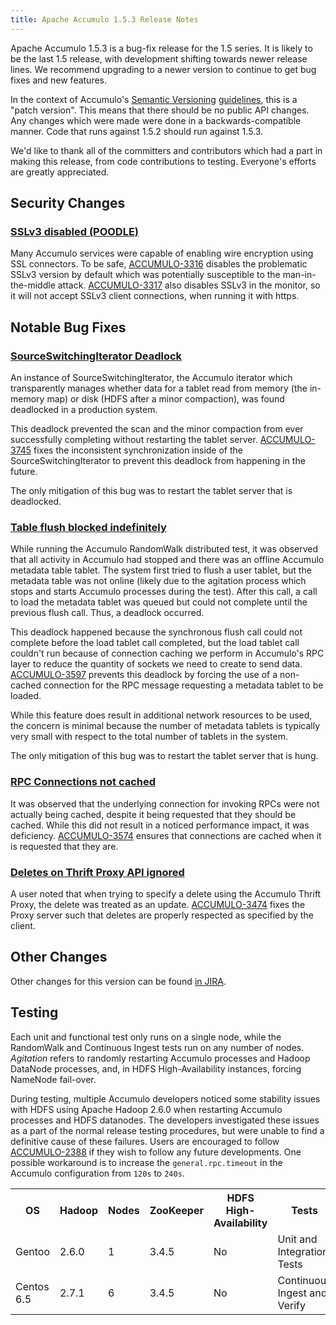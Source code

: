 ```yaml
---
title: Apache Accumulo 1.5.3 Release Notes
---
```


Apache Accumulo 1.5.3 is a bug-fix release for the 1.5 series. It is likely to be the last
1.5 release, with development shifting towards newer release lines. We recommend upgrading
to a newer version to continue to get bug fixes and new features.

In the context of Accumulo's [Semantic Versioning][semver] [guidelines][api],
this is a "patch version". This means that there should be no public API changes. Any
changes which were made were done in a backwards-compatible manner. Code that
runs against 1.5.2 should run against 1.5.3.

We'd like to thank all of the committers and contributors which had a part in
making this release, from code contributions to testing. Everyone's efforts are
greatly appreciated.

## Security Changes

### [SSLv3 disabled (POODLE)][ACCUMULO-3316]

Many Accumulo services were capable of enabling wire encryption using
SSL connectors. To be safe, [ACCUMULO-3316] disables the problematic SSLv3 version by default which was
potentially susceptible to the man-in-the-middle attack. [ACCUMULO-3317] also disables SSLv3 in the monitor,
so it will not accept SSLv3 client connections, when running it with https.

## Notable Bug Fixes

### [SourceSwitchingIterator Deadlock][ACCUMULO-3745]

An instance of SourceSwitchingIterator, the Accumulo iterator which transparently manages
whether data for a tablet read from memory (the in-memory map) or disk (HDFS after a minor
compaction), was found deadlocked in a production system.

This deadlock prevented the scan and the minor compaction from ever successfully completing
without restarting the tablet server. [ACCUMULO-3745] fixes the inconsistent synchronization
inside of the SourceSwitchingIterator to prevent this deadlock from happening in the future.

The only mitigation of this bug was to restart the tablet server that is deadlocked.

### [Table flush blocked indefinitely][ACCUMULO-3597]

While running the Accumulo RandomWalk distributed test, it was observed that all activity in
Accumulo had stopped and there was an offline Accumulo metadata table tablet. The system first
tried to flush a user tablet, but the metadata table was not online (likely due to the agitation
process which stops and starts Accumulo processes during the test). After this call, a call to
load the metadata tablet was queued but could not complete until the previous flush call. Thus,
a deadlock occurred.

This deadlock happened because the synchronous flush call could not complete before the load
tablet call completed, but the load tablet call couldn't run because of connection caching we
perform in Accumulo's RPC layer to reduce the quantity of sockets we need to create to send data.
[ACCUMULO-3597] prevents this deadlock by forcing the use of a non-cached connection for the RPC
message requesting a metadata tablet to be loaded.

While this feature does result in additional network resources to be used, the concern is minimal
because the number of metadata tablets is typically very small with respect to the total number of
tablets in the system.

The only mitigation of this bug was to restart the tablet server that is hung.

### [RPC Connections not cached][ACCUMULO-3574]

It was observed that the underlying connection for invoking RPCs were not actually being cached,
despite it being requested that they should be cached. While this did not result in a noticed
performance impact, it was deficiency. [ACCUMULO-3574] ensures that connections are cached when
it is requested that they are.

### [Deletes on Thrift Proxy API ignored][ACCUMULO-3474]

A user noted that when trying to specify a delete using the Accumulo Thrift Proxy, the delete
was treated as an update. [ACCUMULO-3474] fixes the Proxy server such that deletes are properly
respected as specified by the client.

## Other Changes

Other changes for this version can be found [in JIRA][CHANGES].

## Testing

Each unit and functional test only runs on a single node, while the RandomWalk
and Continuous Ingest tests run on any number of nodes. *Agitation* refers to
randomly restarting Accumulo processes and Hadoop DataNode processes, and, in
HDFS High-Availability instances, forcing NameNode fail-over.

During testing, multiple Accumulo developers noticed some stability issues
with HDFS using Apache Hadoop 2.6.0 when restarting Accumulo processes and
HDFS datanodes. The developers investigated these issues as a part of the
normal release testing procedures, but were unable to find a definitive cause
of these failures. Users are encouraged to follow
[ACCUMULO-2388][ACCUMULO-2388] if they wish to follow any future developments.
One possible workaround is to increase the `general.rpc.timeout` in the
Accumulo configuration from `120s` to `240s`.

<table id="release_notes_testing">
  <tr>
    <th>OS</th>
    <th>Hadoop</th>
    <th>Nodes</th>
    <th>ZooKeeper</th>
    <th>HDFS High-Availability</th>
    <th>Tests</th>
  </tr>
  <tr>
    <td>Gentoo</tdt>
    <td>2.6.0</td>
    <td>1</td>
    <td>3.4.5</td>
    <td>No</td>
    <td>Unit and Integration Tests</td>
  </tr>
  <tr>
    <td>Centos 6.5</tdt>
    <td>2.7.1</td>
    <td>6</td>
    <td>3.4.5</td>
    <td>No</td>
    <td>Continuous Ingest and Verify</td>
  </tr>
</table>

[ACCUMULO-3316]: https://issues.apache.org/jira/browse/ACCUMULO-3316
[ACCUMULO-3317]: https://issues.apache.org/jira/browse/ACCUMULO-3317
[ACCUMULO-2388]: https://issues.apache.org/jira/browse/ACCUMULO-2388
[ACCUMULO-3474]: https://issues.apache.org/jira/browse/ACCUMULO-3474
[ACCUMULO-3574]: https://issues.apache.org/jira/browse/ACCUMULO-3574
[ACCUMULO-3597]: https://issues.apache.org/jira/browse/ACCUMULO-3597
[ACCUMULO-3745]: https://issues.apache.org/jira/browse/ACCUMULO-3745
[api]: https://github.com/apache/accumulo/blob/1.7.0/README.md#api
[readme]: https://github.com/apache/accumulo/blob/1.5.3/README.md
[semver]: http://semver.org
[CHANGES]: https://issues.apache.org/jira/browse/ACCUMULO/fixforversion/12328662
[REL_152]: /release_notes/1.5.2.html
